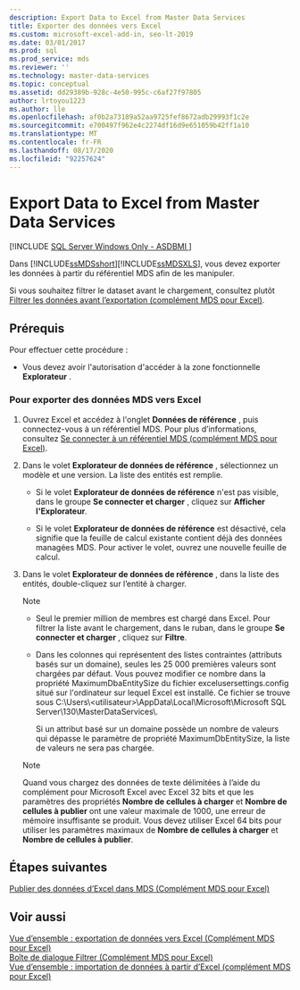 ```yaml
---
description: Export Data to Excel from Master Data Services
title: Exporter des données vers Excel
ms.custom: microsoft-excel-add-in, seo-lt-2019
ms.date: 03/01/2017
ms.prod: sql
ms.prod_service: mds
ms.reviewer: ''
ms.technology: master-data-services
ms.topic: conceptual
ms.assetid: dd29389b-928c-4e50-995c-c6af27f97805
author: lrtoyou1223
ms.author: lle
ms.openlocfilehash: af0b2a73189a52aa9725fef8672adb29993f1c2e
ms.sourcegitcommit: e700497f962e4c2274df16d9e651059b42ff1a10
ms.translationtype: MT
ms.contentlocale: fr-FR
ms.lasthandoff: 08/17/2020
ms.locfileid: "92257624"
---
```

# <a name="export-data-to-excel-from-master-data-services"></a>Export Data to Excel from Master Data Services

[!INCLUDE [SQL Server Windows Only - ASDBMI ](../../includes/applies-to-version/sql-windows-only-asdbmi.md)]

  Dans [!INCLUDE[ssMDSshort](../../includes/ssmdsshort-md.md)][!INCLUDE[ssMDSXLS](../../includes/ssmdsxls-md.md)], vous devez exporter les données à partir du référentiel MDS afin de les manipuler.  
  
 Si vous souhaitez filtrer le dataset avant le chargement, consultez plutôt [Filtrer les données avant l’exportation &#40;complément MDS pour Excel&#41;](../../master-data-services/microsoft-excel-add-in/filter-data-before-exporting-mds-add-in-for-excel.md).  
  
## <a name="prerequisites"></a>Prérequis  
 Pour effectuer cette procédure :  
  
-   Vous devez avoir l'autorisation d'accéder à la zone fonctionnelle **Explorateur** .  
  
### <a name="to-export-data-from-mds-into-excel"></a>Pour exporter des données MDS vers Excel  
  
1.  Ouvrez Excel et accédez à l'onglet **Données de référence** , puis connectez-vous à un référentiel MDS. Pour plus d’informations, consultez [Se connecter à un référentiel MDS &#40;complément MDS pour Excel&#41;](../../master-data-services/microsoft-excel-add-in/connect-to-an-mds-repository-mds-add-in-for-excel.md).  
  
2.  Dans le volet **Explorateur de données de référence** , sélectionnez un modèle et une version. La liste des entités est remplie.  
  
    -   Si le volet **Explorateur de données de référence** n'est pas visible, dans le groupe **Se connecter et charger** , cliquez sur **Afficher l'Explorateur**.  
  
    -   Si le volet **Explorateur de données de référence** est désactivé, cela signifie que la feuille de calcul existante contient déjà des données managées MDS. Pour activer le volet, ouvrez une nouvelle feuille de calcul.  
  
3.  Dans le volet **Explorateur de données de référence** , dans la liste des entités, double-cliquez sur l’entité à charger.  
  
    > [!NOTE]  
    >  -   Seul le premier million de membres est chargé dans Excel. Pour filtrer la liste avant le chargement, dans le ruban, dans le groupe **Se connecter et charger** , cliquez sur **Filtre**.  
    > -   Dans les colonnes qui représentent des listes contraintes (attributs basés sur un domaine), seules les 25 000 premières valeurs sont chargées par défaut. Vous pouvez modifier ce nombre dans la propriété MaximumDbaEntitySize du fichier excelusersettings.config situé sur l'ordinateur sur lequel Excel est installé. Ce fichier se trouve sous C:\Users\\<utilisateur\>\AppData\Local\Microsoft\Microsoft SQL Server\130\MasterDataServices\\.  
    >   
    >      Si un attribut basé sur un domaine possède un nombre de valeurs qui dépasse le paramètre de propriété MaximumDbEntitySize, la liste de valeurs ne sera pas chargée.  
  
    > [!NOTE]  
    >  Quand vous chargez des données de texte délimitées à l’aide du complément pour Microsoft Excel avec Excel 32 bits et que les paramètres des propriétés **Nombre de cellules à charger** et **Nombre de cellules à publier** ont une valeur maximale de 1000, une erreur de mémoire insuffisante se produit. Vous devez utiliser Excel 64 bits pour utiliser les paramètres maximaux de **Nombre de cellules à charger** et **Nombre de cellules à publier**.  
  
## <a name="next-steps"></a>Étapes suivantes  
 [Publier des données d’Excel dans MDS &#40;Complément MDS pour Excel&#41;](../../master-data-services/microsoft-excel-add-in/import-data-from-excel-to-master-data-services-mds-add-in-for-excel.md)  
  
## <a name="see-also"></a>Voir aussi  
 [Vue d’ensemble : exportation de données vers Excel &#40;Complément MDS pour Excel&#41;](../../master-data-services/microsoft-excel-add-in/overview-exporting-data-to-excel-mds-add-in-for-excel.md)   
 [Boîte de dialogue Filtrer &#40;Complément MDS pour Excel&#41;](../../master-data-services/microsoft-excel-add-in/filter-dialog-box-mds-add-in-for-excel.md)   
 [Vue d’ensemble : importation de données à partir d’Excel &#40;complément MDS pour Excel&#41;](../../master-data-services/microsoft-excel-add-in/overview-importing-data-from-excel-mds-add-in-for-excel.md)  
  
  
